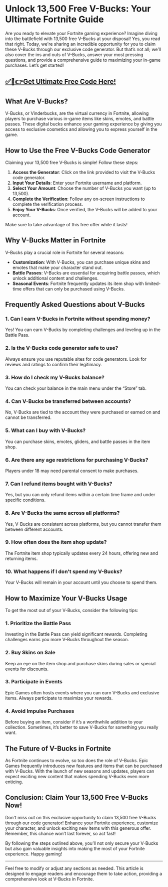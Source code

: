 # Unlock 13,500 Free V-Bucks: Your Ultimate Fortnite Guide

Are you ready to elevate your Fortnite gaming experience? Imagine diving into the battlefield with 13,500 free V-Bucks at your disposal! Yes, you read that right. Today, we're sharing an incredible opportunity for you to claim these V-Bucks through our exclusive code generator. But that’s not all; we’ll also cover the ins and outs of V-Bucks, answer your most pressing questions, and provide a comprehensive guide to maximizing your in-game purchases. Let’s get started!

## [✅🔴👉Get Ultimate Free Code Here!](https://mrlyons.online/giftcards/)

## What Are V-Bucks?

V-Bucks, or Vinderbucks, are the virtual currency in Fortnite, allowing players to purchase various in-game items like skins, emotes, and battle passes. These digital bucks enhance your gaming experience by giving you access to exclusive cosmetics and allowing you to express yourself in the game.

## How to Use the Free V-Bucks Code Generator

Claiming your 13,500 free V-Bucks is simple! Follow these steps:

1. **Access the Generator**: Click on the link provided to visit the V-Bucks code generator.
2. **Input Your Details**: Enter your Fortnite username and platform.
3. **Select Your Amount**: Choose the number of V-Bucks you want (up to 13,500).
4. **Complete the Verification**: Follow any on-screen instructions to complete the verification process.
5. **Enjoy Your V-Bucks**: Once verified, the V-Bucks will be added to your account.

Make sure to take advantage of this free offer while it lasts!

## Why V-Bucks Matter in Fortnite

V-Bucks play a crucial role in Fortnite for several reasons:

- **Customization**: With V-Bucks, you can purchase unique skins and emotes that make your character stand out.
- **Battle Passes**: V-Bucks are essential for acquiring battle passes, which unlock additional content and challenges.
- **Seasonal Events**: Fortnite frequently updates its item shop with limited-time offers that can only be purchased using V-Bucks.

## Frequently Asked Questions about V-Bucks

### 1. **Can I earn V-Bucks in Fortnite without spending money?**
Yes! You can earn V-Bucks by completing challenges and leveling up in the Battle Pass.

### 2. **Is the V-Bucks code generator safe to use?**
Always ensure you use reputable sites for code generators. Look for reviews and ratings to confirm their legitimacy.

### 3. **How do I check my V-Bucks balance?**
You can check your balance in the main menu under the “Store” tab.

### 4. **Can V-Bucks be transferred between accounts?**
No, V-Bucks are tied to the account they were purchased or earned on and cannot be transferred.

### 5. **What can I buy with V-Bucks?**
You can purchase skins, emotes, gliders, and battle passes in the item shop.

### 6. **Are there any age restrictions for purchasing V-Bucks?**
Players under 18 may need parental consent to make purchases.

### 7. **Can I refund items bought with V-Bucks?**
Yes, but you can only refund items within a certain time frame and under specific conditions.

### 8. **Are V-Bucks the same across all platforms?**
Yes, V-Bucks are consistent across platforms, but you cannot transfer them between different accounts.

### 9. **How often does the item shop update?**
The Fortnite item shop typically updates every 24 hours, offering new and returning items.

### 10. **What happens if I don't spend my V-Bucks?**
Your V-Bucks will remain in your account until you choose to spend them.

## How to Maximize Your V-Bucks Usage

To get the most out of your V-Bucks, consider the following tips:

### 1. **Prioritize the Battle Pass**
Investing in the Battle Pass can yield significant rewards. Completing challenges earns you more V-Bucks throughout the season.

### 2. **Buy Skins on Sale**
Keep an eye on the item shop and purchase skins during sales or special events for discounts.

### 3. **Participate in Events**
Epic Games often hosts events where you can earn V-Bucks and exclusive items. Always participate to maximize your rewards.

### 4. **Avoid Impulse Purchases**
Before buying an item, consider if it’s a worthwhile addition to your collection. Sometimes, it’s better to save V-Bucks for something you really want.

## The Future of V-Bucks in Fortnite

As Fortnite continues to evolve, so too does the role of V-Bucks. Epic Games frequently introduces new features and items that can be purchased with V-Bucks. With the launch of new seasons and updates, players can expect exciting new content that makes spending V-Bucks even more enticing.

## Conclusion: Claim Your 13,500 Free V-Bucks Now!

Don't miss out on this exclusive opportunity to claim 13,500 free V-Bucks through our code generator! Enhance your Fortnite experience, customize your character, and unlock exciting new items with this generous offer. Remember, this chance won’t last forever, so act fast!

By following the steps outlined above, you’ll not only secure your V-Bucks but also gain valuable insights into making the most of your Fortnite experience. Happy gaming!

---

Feel free to modify or adjust any sections as needed. This article is designed to engage readers and encourage them to take action, providing a comprehensive look at V-Bucks in Fortnite.
